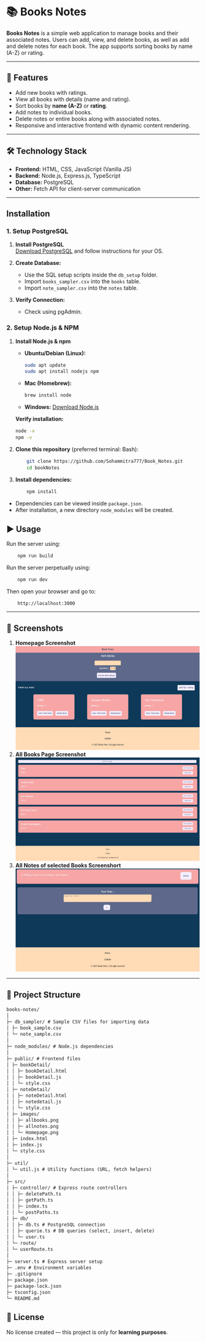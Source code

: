 # 📚 Books Notes

**Books Notes** is a simple web application to manage books and their associated notes. Users can add, view, and delete books, as well as add and delete notes for each book. The app supports sorting books by name (A-Z) or rating.

---

## 🌟 Features

- Add new books with ratings.  
- View all books with details (name and rating).  
- Sort books by **name (A-Z)** or **rating**.  
- Add notes to individual books.  
- Delete notes or entire books along with associated notes.  
- Responsive and interactive frontend with dynamic content rendering.  

---

## 🛠 Technology Stack

- **Frontend:** HTML, CSS, JavaScript (Vanilla JS)  
- **Backend:** Node.js, Express.js, TypeScript  
- **Database:** PostgreSQL  
- **Other:** Fetch API for client-server communication  

---

## Installation

### 1. Setup PostgreSQL

1. **Install PostgreSQL**  
   [Download PostgreSQL](https://www.postgresql.org/download/) and follow instructions for your OS.  

2. **Create Database:**  
   - Use the SQL setup scripts inside the `db_setup` folder.  
   - Import `books_sampler.csv` into the `books` table.  
   - Import `note_sampler.csv` into the `notes` table.  

3. **Verify Connection:**  
   - Check using pgAdmin.

  
### 2. Setup Node.js & NPM

1. **Install Node.js & npm**  

   - **Ubuntu/Debian (Linux):**  
     ```bash
     sudo apt update
     sudo apt install nodejs npm
     ```
   - **Mac (Homebrew):**  
     ```bash
     brew install node
     ```
   - **Windows:** [Download Node.js](https://nodejs.org/)  

   **Verify installation:**  
   ```bash
   node -v
   npm -v


2. **Clone this repository** (preferred terminal: Bash):  
    ```bash
        git clone https://github.com/Sohammitra777/Book_Notes.git
        cd bookNotes
    ```

3. **Install dependencies:**  
    ```bash
        npm install
    ```
- Dependencies can be viewed inside `package.json`.  
- After installation, a new directory `node_modules` will be created.  

## ▶️ Usage

Run the server using:  
```bash
    npm run build
```

Run the server perpetually using:  
```bash
    npm run dev
```

Then open your browser and go to:  
```
    http://localhost:3000
```

---

## 📸 Screenshots

1. **Homepage Screenshot**
![Homepage Screenshot](public/images/Homepage.png)  
2. **All Books Page Screenshot**
![All Books Page Screenshot](public/images/allbooks.png) 
3. **All Notes of selected Books Screenshort** 
![All Notes of That particular Books Screenshort](public/images/allnotes.png)

---

## 📂 Project Structure

```
books-notes/
│
├─ db_sampler/ # Sample CSV files for importing data
│ ├─ book_sample.csv
│ └─ note_sample.csv
│
├─ node_modules/ # Node.js dependencies
│
├─ public/ # Frontend files
│ ├─ bookDetail/
│ │ ├─ bookDetail.html
│ │ ├─ bookDetail.js
│ │ └─ style.css
│ ├─ noteDetail/
│ │ ├─ noteDetail.html
│ │ ├─ notedetail.js
│ │ └─ style.css
│ ├─ images/
│ │ ├─ allbooks.png
│ │ ├─ allnotes.png
│ │ └─ Homepage.png
│ ├─ index.html
│ ├─ index.js
│ └─ style.css
│
├─ util/
│ └─ util.js # Utility functions (URL, fetch helpers)
│
├─ src/
│ ├─ controller/ # Express route controllers
│ │ ├─ deletePath.ts
│ │ ├─ getPath.ts
│ │ ├─ index.ts
│ │ └─ postPaths.ts
│ ├─ db/
│ │ ├─ db.ts # PostgreSQL connection
│ │ ├─ querie.ts # DB queries (select, insert, delete)
│ │ └─ user.ts
│ └─ route/
│ └─ userRoute.ts
│
├─ server.ts # Express server setup
├─ .env # Environment variables
├─ .gitignore
├─ package.json
├─ package-lock.json
├─ tsconfig.json
└─ README.md
```

## 📜 License
No license created — this project is only for **learning purposes**.  